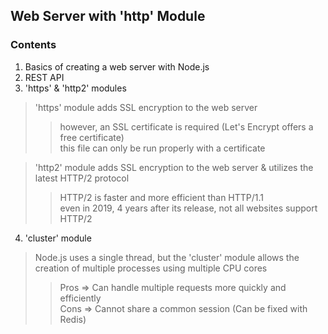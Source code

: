 ## Web Server with 'http' Module

### Contents
1. Basics of creating a web server with Node.js
2. REST API
3. 'https' & 'http2' modules
> 'https' module adds SSL encryption to the web server
>> however, an SSL certificate is required (Let's Encrypt offers a free certificate) <br>
this file can only be run properly with a certificate

> 'http2' module adds SSL encryption to the web server & utilizes the latest HTTP/2 protocol
>> HTTP/2 is faster and more efficient than HTTP/1.1 <br>
even in 2019, 4 years after its release, not all websites support HTTP/2
4. 'cluster' module
> Node.js uses a single thread, but the 'cluster' module allows the creation of multiple processes using multiple CPU cores
>> Pros => Can handle multiple requests more quickly and efficiently <br>
Cons => Cannot share a common session (Can be fixed with Redis)
